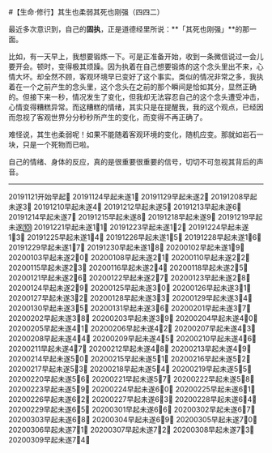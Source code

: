#【生命⋅修行】其生也柔弱其死也刚强（四四二）

最近多次意识到，自己的**固执**，正是道德经里所说：**「其死也刚强」**的那一面。

比如，有一天早上，我想要锻炼一下。可是正准备开始，收到一条微信说过一会儿要开会。顿时，变得极其烦躁。因为执着在自己想要锻炼的这个念头里出不来，心情大坏。却全然不顾，客观环境早已变好了这个事实。类似的情况非常之多，我执着在一个之前产生的念头里，这个念头在之前的那个瞬间是恰如其分，显然正确的。但接下来一秒，情况发生了变化，但我却无法容忍自己的这个念头遭受冲击，心情变得糟糕异常。而这糟糕的情绪，其实只是在提醒我，我的这个观点，已经因而忽视了客观世界分分秒秒所产生的变化，而变得不再正确了。

难怪说，其生也柔弱呢！如果不能随着客观环境的变化，随机应变。那就如岩石一块，只是一个死物而已啦。

自己的情绪、身体的反应，真的是很重要很重要的信号，切切不可忽视其背后的声音。

----

20191121开始早起💪
20191124早起未遂1⃣️
20191129早起未遂2⃣️
20191208早起未遂3⃣️
20191210早起未遂4⃣️
20191212早起未遂5⃣️
20191213早起未遂6⃣️
20191214早起未遂7⃣️
20191215早起未遂8⃣️
20191218早起未遂9⃣️
20191219早起未遂🔟
20191221早起未遂1⃣️1⃣️
20191223早起未遂1⃣️2⃣️
20191224早起未遂1⃣️3⃣️
20191225早起未遂1⃣️4⃣️
20191226早起未遂1⃣️5⃣️
20191228早起未遂1⃣️6⃣️
20191229早起未遂1⃣️7⃣️
20191230早起未遂1⃣️8⃣️
20200102早起未遂1⃣️9⃣️
20200103早起未遂2⃣️0⃣️
20200108早起未遂2⃣️1⃣️
20200110早起未遂2⃣️2⃣️
20200115早起未遂2⃣️3⃣️
20200116早起未遂2⃣️4⃣️
20200118早起未遂2⃣️5⃣️
20200121早起未遂2⃣️6⃣️
20200122早起未遂2⃣️7⃣️
20200123早起未遂2⃣️8⃣️
20200124早起未遂2⃣️9⃣️
20200125早起未遂3⃣️0⃣️
20200126早起未遂3⃣️1⃣️
20200127早起未遂3⃣️2⃣️
20200128早起未遂3⃣️3⃣️
20200129早起未遂3⃣️4⃣️
20200130早起未遂3⃣️5⃣️
20200131早起未遂3⃣️6⃣️
20200201早起未遂3⃣️7⃣️
20200202早起未遂3⃣️8⃣️
20200203早起未遂3⃣️9⃣️
20200204早起未遂4⃣️0⃣️
20200205早起未遂4⃣️1⃣️
20200206早起未遂4⃣️2⃣️
20200207早起未遂4⃣️3⃣️
20200208早起未遂4⃣️4⃣️
20200209早起未遂4⃣️5⃣️
20200210早起未遂4⃣️6⃣️
20200211早起未遂4⃣️7⃣️
20200212早起未遂4⃣️8⃣️
20200213早起未遂4⃣️9⃣️
20200214早起未遂5⃣️0⃣️
20200215早起未遂5⃣️1⃣️
20200216早起未遂5⃣️2⃣️
20200217早起未遂5⃣️3⃣️
20200218早起未遂5⃣️4⃣️
20200219早起未遂5⃣️5⃣️
20200220早起未遂5⃣️6⃣️
20200221早起未遂5⃣️7⃣️
20200222早起未遂5⃣️8⃣️
20200223早起未遂5⃣️9⃣️
20200224早起未遂6⃣️0⃣️
20200225早起未遂6⃣️1⃣️
20200226早起未遂6⃣️2⃣️
20200227早起未遂6⃣️3⃣️
20200228早起未遂6⃣️4⃣️
20200229早起未遂6⃣️5⃣️
20200301早起未遂6⃣️6⃣️
20200302早起未遂6⃣️7⃣️
20200303早起未遂6⃣️8⃣️
20200304早起未遂6⃣️9⃣️
20200305早起未遂7⃣️0⃣️
20200306早起未遂7⃣️1⃣️
20200307早起未遂7⃣️2⃣️
20200308早起未遂7⃣️3⃣️
20200309早起未遂7⃣️4⃣️